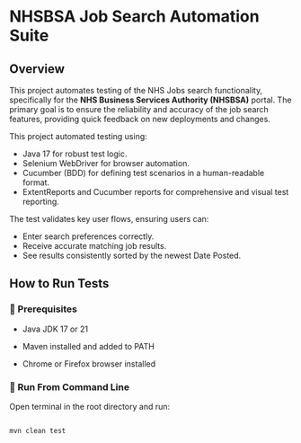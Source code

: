# NHSBSA Job Search Automation Suite

## Overview
This project automates testing of the NHS Jobs search functionality, specifically for the **NHS Business Services Authority (NHSBSA)** portal. The primary goal is to ensure the reliability and accuracy of the job search features, providing quick feedback on new deployments and changes.

This project automated testing using:
- Java 17 for robust test logic.
- Selenium WebDriver for browser automation.
- Cucumber (BDD) for defining test scenarios in a human-readable format.
- ExtentReports and Cucumber reports for comprehensive and visual test reporting.

The test validates key user flows, ensuring users can:
- Enter search preferences correctly.
- Receive accurate matching job results.
- See results consistently sorted by the newest Date Posted.

## How to Run Tests

### 🔧 Prerequisites

- Java JDK 17 or 21

- Maven installed and added to PATH

- Chrome or Firefox browser installed



### 🚀 Run From Command Line

Open terminal in the root directory and run:

```bash

mvn clean test



